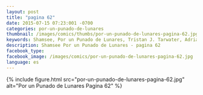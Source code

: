 ```yaml
---
layout: post
title: "pagina 62"
date: 2015-07-15 07:23:001 -0700
categories: por-un-punado-de-lunares
thumbnail: /images/comics/thumbs/por-un-punado-de-lunares-pagina-62.jpg
keywords: Shamsee, Por un Punado de Lunares, Tristan J. Tarwater, Adrian Ricker
description: Shamsee Por un Punado de Lunares - pagina 62
facebook_type: 
facebook_image: /images/comics/por-un-punado-de-lunares-pagina-62.jpg
language: es
---
```

{% include figure.html src="por-un-punado-de-lunares-pagina-62.jpg" alt="Por un Punado de Lunares Pagina 62" %}
